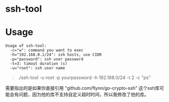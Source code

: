 ssh-tool
========


Usage
=====

```shell
Usage of ssh-tool:
  -c="w": command you want to exec
  -h="192.168.0.1/24": ssh hosts, use CIDR
  -p="password": ssh user password
  -t=3: timout duration (s)
  -u="root": ssh user name
```

>./ssh-tool -u root -p yourpassword  -h 192.168.0/24 -t 2 -c "ps"

需要指出的是如果你直接引用 "github.com/flynn/go-crypto-ssh" 这个ssh库可能会有问题，因为他的库不支持自定义超时时间，所以我修改了他的库。



